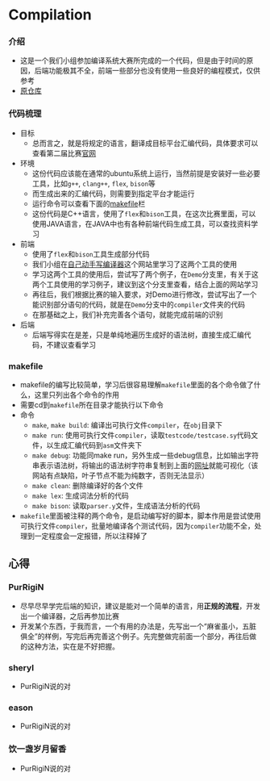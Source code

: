 # Compilation

### 介绍
- 这是一个我们小组参加编译系统大赛所完成的一个代码，但是由于时间的原因，后端功能极其不全，前端一些部分也没有使用一些良好的编程模式，仅供参考
- [原仓库](https://gitlab.com/PurRigiN/compilation)

### 代码梳理
- 目标
  - 总而言之，就是将规定的语言，翻译成目标平台汇编代码，具体要求可以查看第二届比赛[官网](https://compiler.educg.net/)
- 环境
  - 这份代码应该能在通常的ubuntu系统上运行，当然前提是安装好一些必要工具，比如`g++`, `clang++`, `flex`, `bison`等
  - 而生成出来的汇编代码，则需要到指定平台才能运行
  - 运行命令可以查看下面的[makefile](#makefile)栏
  - 这份代码是C++语言，使用了`flex`和`bison`工具，在这次比赛里面，可以使用JAVA语言，在JAVA中也有各种前端代码生成工具，可以查找资料学习
- 前端
  - 使用了`flex`和`bison`工具生成部分代码
  - 我们小组在[自己动手写编译器](https://pandolia.net/tinyc/ch13_bison.html)这个网站里学习了这两个工具的使用
  - 学习这两个工具的使用后，尝试写了两个例子，在`Demo`分支里，有关于这两个工具使用的学习例子，建议到这个分支里查看，结合上面的网站学习
  - 再往后，我们根据比赛的输入要求，对Demo进行修改，尝试写出了一个能识别部分语句的代码，就是在`Demo`分支中的`compiler`文件夹的代码
  - 在那基础之上，我们补充完善各个语句，就能完成前端的识别
- 后端
  - 后端写得实在是差，只是单纯地遍历生成好的语法树，直接生成汇编代码，不建议查看学习


### makefile
- makefile的编写比较简单，学习后很容易理解`makefile`里面的各个命令做了什么，这里只列出各个命令的作用
- 需要cd到`makefile`所在目录才能执行以下命令
- 命令
  - `make`, `make build`: 编译出可执行文件`compiler`，在`obj`目录下
  - `make run`: 使用可执行文件`compiler`，读取`testcode/testcase.sy`代码文件，以生成汇编代码到`asm`文件夹下
  - `make debug`: 功能同make run，另外生成一些debug信息，比如输出字符串表示语法树，将输出的语法树字符串复制到上面的[网址](http://ironcreek.net/syntaxtree/)就能可视化（该网站有点缺陷，叶子节点不能为纯数字，否则无法显示）
  - `make clean`: 删除编译好的各个文件
  - `make lex`: 生成词法分析的代码
  - `make bison`: 读取`parser.y`文件，生成语法分析的代码
- `makefile`里面被注释的两个命令，是启动编写好的脚本，脚本作用是尝试使用可执行文件`compiler`，批量地编译各个测试代码，因为`compiler`功能不全，处理到一定程度会一定报错，所以注释掉了

## 心得

### PurRigiN
- 尽早尽早学完后端的知识，建议是能对一个简单的语言，用**正规的流程**，开发出一个编译器，之后再参加比赛
- 开发某个东西，于我而言，一个有用的办法是，先写出一个“麻雀虽小，五脏俱全”的样例，写完后再完善这个例子。先完整做完前面一个部分，再往后做的这种方法，实在是不好把握。

### sheryl
- PurRigiN说的对

### eason
- PurRigiN说的对

### 饮一盏岁月留香
- PurRigiN说的对